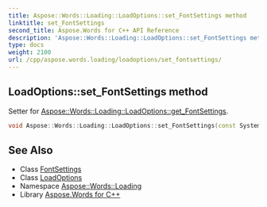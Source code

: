 ```yaml
---
title: Aspose::Words::Loading::LoadOptions::set_FontSettings method
linktitle: set_FontSettings
second_title: Aspose.Words for C++ API Reference
description: 'Aspose::Words::Loading::LoadOptions::set_FontSettings method. Setter for Aspose::Words::Loading::LoadOptions::get_FontSettings in C++.'
type: docs
weight: 2100
url: /cpp/aspose.words.loading/loadoptions/set_fontsettings/
---
```

## LoadOptions::set_FontSettings method


Setter for [Aspose::Words::Loading::LoadOptions::get_FontSettings](../get_fontsettings/).

```cpp
void Aspose::Words::Loading::LoadOptions::set_FontSettings(const System::SharedPtr<Aspose::Words::Fonts::FontSettings> &value)
```

## See Also

* Class [FontSettings](../../../aspose.words.fonts/fontsettings/)
* Class [LoadOptions](../)
* Namespace [Aspose::Words::Loading](../../)
* Library [Aspose.Words for C++](../../../)
